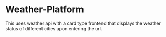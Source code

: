 # Weather-Platform
This uses weather api with a card type frontend that displays the weather status of different cities upon entering the url.
